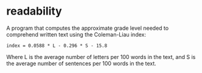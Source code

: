 # readability
A program that computes the approximate grade level needed to comprehend written text using the Coleman-Liau index:
```
index = 0.0588 * L - 0.296 * S - 15.8
```
Where L is the average number of letters per 100 words in the text, and S is the average number of sentences per 100 words in the text.
